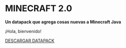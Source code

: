 # MINECRAFT 2.0

**Un datapack que agrega cosas nuevas a Minecraft Java**

¡Hola, bienvenido!

[DESCARGAR DATAPACK](https://tacozyt.github.io/lezah/downloads)
